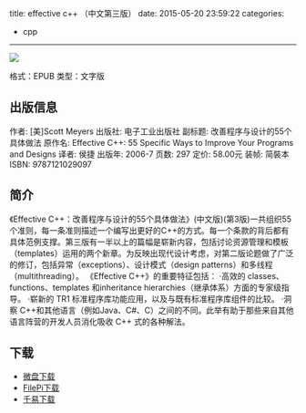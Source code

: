 title: effective c++ （中文第三版）
date: 2015-05-20 23:59:22
categories:
  - cpp
---

![](http://img3.douban.com/lpic/s1764864.jpg)

格式：EPUB
类型：文字版

<!--more-->

## 出版信息 ##

作者: [美]Scott Meyers 
出版社: 电子工业出版社
副标题: 改善程序与设计的55个具体做法
原作名: Effective C++: 55 Specific Ways to Improve Your Programs and Designs
译者: 侯捷 
出版年: 2006-7
页数: 297
定价: 58.00元
装帧: 简裝本
ISBN: 9787121029097

## 简介 ##

《Effective C++：改善程序与设计的55个具体做法》(中文版)(第3版)一共组织55个准则，每一条准则描述一个编写出更好的C++的方式。每一个条款的背后都有具体范例支撑。第三版有一半以上的篇幅是崭新内容，包括讨论资源管理和模板（templates）运用的两个新章。为反映出现代设计考虑，对第二版论题做了广泛的修订，包括异常（exceptions）、设计模式（design patterns）和多线程（multithreading）。
《Effective C++》的重要特征包括：
·高效的 classes、functions、templates 和inheritance hierarchies（继承体系）方面的专家级指导。
·崭新的 TR1 标准程序库功能应用，以及与既有标准程序库组件的比较。
·洞察 C++和其他语言（例如Java、C#、C）之间的不同。此举有助于那些来自其他语言阵营的开发人员消化吸收 C++ 式的各种解法。

## 下载 ##

+ [微盘下载](http://vdisk.weibo.com/s/aADaW4YRFcqWb)
+ [FilePi下载](http://filepi.com/i/JMWCp48)
+ [千易下载](http://1000eb.com/1i268)
